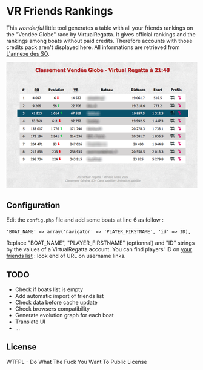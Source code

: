 # VR Friends Rankings

This *wonderful* little tool generates a table with all your friends rankings on the "Vendée Globe" race by VirtualRegatta.
It gives official rankings and the rankings among boats without paid credits. Therefore accounts with those credits pack aren't displayed here.
All informations are retrieved from [L'annexe des SO](http://vr-annexe.akroweb.fr).


![Preview](Preview.png)



## Configuration

Edit the `config.php` file and add some boats at line 6 as follow :
```
'BOAT_NAME' => array('navigator' => 'PLAYER_FIRSTNAME', 'id' => ID),
```

Replace "BOAT_NAME", "PLAYER_FIRSTNAME" (optionnal) and "ID" strings by the values of a VirtualRegatta account.
You can find players' ID on [your friends list](http://www.virtualregatta.com/profil.php?section=friends) : look end of URL on username links.


## TODO

* Check if boats list is empty
* Add automatic import of friends list
* Check data before cache update
* Check browsers compatibility
* Generate evolution graph for each boat
* Translate UI
* ...


## License

 WTFPL - Do What The Fuck You Want To Public License